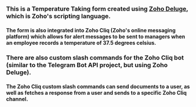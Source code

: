 ### This is a Temperature Taking form created using [Zoho Deluge](https://www.zoho.com/deluge/), which is Zoho's scripting language.
#### The form is also integrated into Zoho Cliq (Zoho's online messaging platform) which allows for alert messages to be sent to managers when an employee records a temperature of 37.5 degrees celsius.

### There are also custom slash commands for the Zoho Cliq bot (similar to the Telegram Bot API project, but using Zoho Deluge).
#### The Zoho Cliq custom slash commands can send documents to a user, as well as fetches a response from a user and sends to a specific Zoho Cliq channel.
